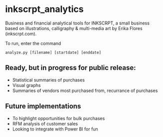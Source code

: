 # inkscrpt_analytics
Business and financial analytical tools for INKSCRPT, a small business based on illustrations, calligraphy &amp; multi-media art by Erika Flores (inkscrpt.com).


To run, enter the command
```
analyze.py [filename] [startdate] [enddate]
```

## Ready, but in progress for public release:
- Statistical summaries of purchases 
- Visual graphs
- Summaries of vendors most purchased from, recurrance of purchases


## Future implementations
- To highlight opportunities for bulk purchases
- RFM analysis of customer sales
- Looking to integrate with Power BI for fun
